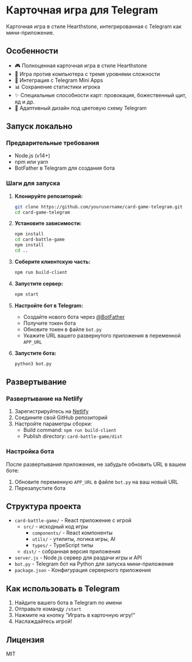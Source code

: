 # Карточная игра для Telegram

Карточная игра в стиле Hearthstone, интегрированная с Telegram как мини-приложение.

## Особенности

- 🎮 Полноценная карточная игра в стиле Hearthstone
- 🤖 Игра против компьютера с тремя уровнями сложности
- 📱 Интеграция с Telegram Mini Apps
- 📊 Сохранение статистики игрока
- ✨ Специальные способности карт: провокация, божественный щит, яд и др.
- 🎨 Адаптивный дизайн под цветовую схему Telegram

## Запуск локально

### Предварительные требования

- Node.js (v14+)
- npm или yarn
- BotFather в Telegram для создания бота

### Шаги для запуска

1. **Клонируйте репозиторий:**
   ```bash
   git clone https://github.com/yourusername/card-game-telegram.git
   cd card-game-telegram
   ```

2. **Установите зависимости:**
   ```bash
   npm install
   cd card-battle-game
   npm install
   cd ..
   ```

3. **Соберите клиентскую часть:**
   ```bash
   npm run build-client
   ```

4. **Запустите сервер:**
   ```bash
   npm start
   ```

5. **Настройте бот в Telegram:**
   - Создайте нового бота через [@BotFather](https://t.me/BotFather)
   - Получите токен бота
   - Обновите токен в файле `bot.py`
   - Укажите URL вашего развернутого приложения в переменной `APP_URL`

6. **Запустите бота:**
   ```bash
   python3 bot.py
   ```

## Развертывание

### Развертывание на Netlify

1. Зарегистрируйтесь на [Netlify](https://www.netlify.com/)
2. Соедините свой GitHub репозиторий
3. Настройте параметры сборки:
   - Build command: `npm run build-client`
   - Publish directory: `card-battle-game/dist`

### Настройка бота

После развертывания приложения, не забудьте обновить URL в вашем боте:

1. Обновите переменную `APP_URL` в файле `bot.py` на ваш новый URL
2. Перезапустите бота

## Структура проекта

- `card-battle-game/` - React приложение с игрой
  - `src/` - исходный код игры
    - `components/` - React компоненты
    - `utils/` - утилиты, логика игры, AI
    - `types/` - TypeScript типы
  - `dist/` - собранная версия приложения
- `server.js` - Node.js сервер для раздачи игры и API
- `bot.py` - Telegram бот на Python для запуска мини-приложения
- `package.json` - Конфигурация серверного приложения

## Как использовать в Telegram

1. Найдите вашего бота в Telegram по имени
2. Отправьте команду `/start`
3. Нажмите на кнопку "Играть в карточную игру!"
4. Наслаждайтесь игрой!

## Лицензия

MIT
